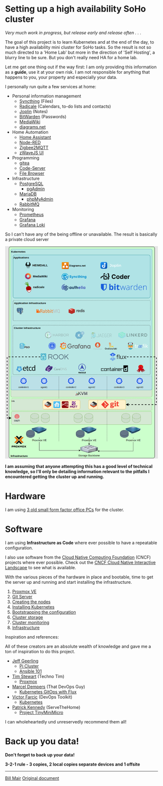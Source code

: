 # Setting up a high availability SoHo cluster

*Very much work in progress, but release early and release often . . .*

The goal of this project is to learn Kubernetes and at the end of the day, to have a high availability
mini cluster for SoHo tasks. So the result is not so much directed to a 'Home Lab' but more in the
direction of 'Self Hosting', a blurry line to be sure. But you don't really need HA for a home lab.

Let me get one thing out if the way first: I am only providing this information as a **guide**, use it at your own risk.
I am not responsible for anything that happens to you, your property and especially your data.

I personally run quite a few services at home:

* Personal information management
  * [Syncthing](https://syncthing.net/) (Files)
  * [Radicale](https://radicale.org/) (Calendars, to-do lists and contacts)
  * [Joplin](https://joplinapp.org/) (Notes)
  * [BitWarden](https://bitwarden.com/) (Passwords)
  * [MediaWiki](https://www.mediawiki.org/)
  * [diagrams.net](https://www.diagrams.net/)
* Home Automation
  * [Home Assistant](https://www.home-assistant.io/)
  * [Node-RED](https://nodered.org/)
  * [Zigbee2MQTT](https://www.zigbee2mqtt.io/)
  * [zWaveJS UI](https://zwave-js.github.io/zwave-js-ui/#/)
* Programming
  * [gitea](https://gitea.io/)
  * [Code-Server](https://github.com/coder/code-server)
  * [File Browser](https://filebrowser.org/)
* Infrastructure
  * [PostgreSQL](https://www.postgresql.org/)
    * [pgAdmin](https://www.pgadmin.org/)
  * [MariaDB](https://mariadb.org/)
    * [phpMyAdmin](https://www.phpmyadmin.net/)
  * [RabbitMQ](https://www.rabbitmq.com/)
* Monitoring
  * [Prometheus](https://prometheus.io/)
  * [Grafana](https://grafana.com/grafana/)
  * [Grafana Loki](https://grafana.com/oss/loki/)

So I can't have any of the being offline or unavailable. The result is basically a private cloud server

![Cluster image](images/cluster.png "The cluster")

**I am assuming that anyone attempting this has a good level of technical knowledge, so I'll only be
detailing information relevant to the pitfalls I encountered getting the cluster up and running.**

# Hardware

I am using [3 old small form factor office PCs](Hardware.md) for the cluster.

# Software

I am using **Infrastructure as Code** where ever possible to have a repeatable configuration.

I also use software from the [Cloud Native Computing Foundation](https://www.cncf.io/) (CNCF) projects where ever
possible. Check out the [CNCF Cloud Native Interactive Landscape](https://landscape.cncf.io/) to see what is available. 

With the various pieces of the hardware in place and bootable, time to get the server up and running and start
installing the infrastructure.

1) [Proxmox VE](Proxmox.md)
2) [Git Server](Gitea.md)
3) [Creating the nodes](Terraform.md)
4) [Installing Kubernetes](Kubernetes-Ansible.md)
5) [Bootstrapping the configuration](Flux.md)
6) [Cluster storage](Rook.md)
7) [Cluster monitoring](Monitoring.md)
8) [Infrastructure](Infrastructure.md)

Inspiration and references:

All of these creators are an absolute wealth of knowledge and gave me a ton of inspiration to do this project.

* [Jeff Geerling](https://www.youtube.com/@JeffGeerling)
  * [Pi Cluster](https://www.pidramble.com/)
  * [Ansible 101](https://www.youtube.com/watch?v=goclfp6a2IQ&list=PL2_OBreMn7FqZkvMYt6ATmgC0KAGGJNAN)
* [Tim Stewart](https://www.youtube.com/@TechnoTim) (Techno Tim)
  * [Proxmox](https://www.youtube.com/watch?v=GoZaMgEgrHw&list=PL8cwSAAaP9W37Vnxkw6__sshVY-XohWNm)
* [Marcel Dempers](https://www.youtube.com/@MarcelDempers) (That DevOps Guy)
  * [Kubernetes GitOps with Flux](https://www.youtube.com/watch?v=OFgziggbCOg)
* [Victor Farcic](https://www.youtube.com/@DevOpsToolkit) (DevOps Toolkit)
  * [Kubernetes](https://www.youtube.com/watch?v=Twtbg6LFnAg&list=PLyicRj904Z9-L3XdyttvdPwRngIfGa52Y)
* [Patrick Kennedy](https://www.youtube.com/@ServeTheHomeVideo) (ServeTheHome)
  * [Project TinyMiniMicro](https://www.youtube.com/watch?v=bx4_QCX_khU&list=PLC53fzn9608B-MT5KvuuHct5MiUDO8IF4)

I can wholeheartedly und unreservedly recommend them all!


# Back up you data!
**Don't forget to back up your data!**

**3-2-1 rule - 3 copies, 2 local copies separate devices and 1 offsite**

---
[Bill Mair](https://github.com/red-lichtie)
[Original document](https://github.com/red-lichtie/homelab-cluster/)
